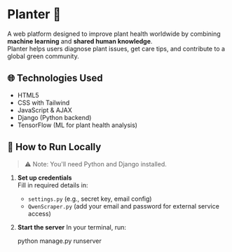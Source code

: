 # Planter 🌱

A web platform designed to improve plant health worldwide by combining **machine learning** and **shared human knowledge**.  
Planter helps users diagnose plant issues, get care tips, and contribute to a global green community.

## 🌐 Technologies Used
- HTML5
- CSS with Tailwind
- JavaScript & AJAX
- Django (Python backend)
- TensorFlow (ML for plant health analysis)

## 🚀 How to Run Locally

> ⚠️ Note: You'll need Python and Django installed.

1. **Set up credentials**  
   Fill in required details in:
   - `settings.py` (e.g., secret key, email config)
   - `QwenScraper.py` (add your email and password for external service access)

2. **Start the server**
   In your terminal, run:
   
   python manage.py runserver